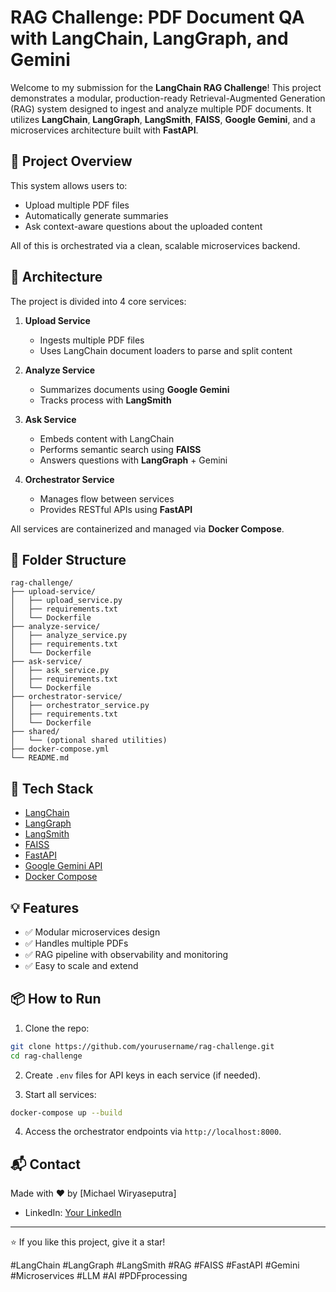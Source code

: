 # RAG Challenge: PDF Document QA with LangChain, LangGraph, and Gemini

Welcome to my submission for the **LangChain RAG Challenge**! This project demonstrates a modular, production-ready Retrieval-Augmented Generation (RAG) system designed to ingest and analyze multiple PDF documents. It utilizes **LangChain**, **LangGraph**, **LangSmith**, **FAISS**, **Google Gemini**, and a microservices architecture built with **FastAPI**.

## 🚀 Project Overview

This system allows users to:

* Upload multiple PDF files
* Automatically generate summaries
* Ask context-aware questions about the uploaded content

All of this is orchestrated via a clean, scalable microservices backend.

## 🧱 Architecture

The project is divided into 4 core services:

1. **Upload Service**

   * Ingests multiple PDF files
   * Uses LangChain document loaders to parse and split content

2. **Analyze Service**

   * Summarizes documents using **Google Gemini**
   * Tracks process with **LangSmith**

3. **Ask Service**

   * Embeds content with LangChain
   * Performs semantic search using **FAISS**
   * Answers questions with **LangGraph** + Gemini

4. **Orchestrator Service**

   * Manages flow between services
   * Provides RESTful APIs using **FastAPI**

All services are containerized and managed via **Docker Compose**.

## 📂 Folder Structure

```
rag-challenge/
├── upload-service/
│   ├── upload_service.py
│   ├── requirements.txt
│   └── Dockerfile
├── analyze-service/
│   ├── analyze_service.py
│   ├── requirements.txt
│   └── Dockerfile
├── ask-service/
│   ├── ask_service.py
│   ├── requirements.txt
│   └── Dockerfile
├── orchestrator-service/
│   ├── orchestrator_service.py
│   ├── requirements.txt
│   └── Dockerfile
├── shared/
│   └── (optional shared utilities)
├── docker-compose.yml
└── README.md
```

## 🔧 Tech Stack

* [LangChain](https://github.com/langchain-ai/langchain)
* [LangGraph](https://github.com/langchain-ai/langgraph)
* [LangSmith](https://smith.langchain.com/)
* [FAISS](https://github.com/facebookresearch/faiss)
* [FastAPI](https://fastapi.tiangolo.com/)
* [Google Gemini API](https://ai.google.dev/)
* [Docker Compose](https://docs.docker.com/compose/)

## 💡 Features

* ✅ Modular microservices design
* ✅ Handles multiple PDFs
* ✅ RAG pipeline with observability and monitoring
* ✅ Easy to scale and extend

## 📦 How to Run

1. Clone the repo:

```bash
git clone https://github.com/yourusername/rag-challenge.git
cd rag-challenge
```

2. Create `.env` files for API keys in each service (if needed).

3. Start all services:

```bash
docker-compose up --build
```

4. Access the orchestrator endpoints via `http://localhost:8000`.

## 📬 Contact

Made with ❤️ by \[Michael Wiryaseputra]

* LinkedIn: [Your LinkedIn]([https://www.linkedin.com/in/yourprofile/](https://www.linkedin.com/in/michael-wiryaseputra/))


---

⭐ If you like this project, give it a star!

#LangChain #LangGraph #LangSmith #RAG #FAISS #FastAPI #Gemini #Microservices #LLM #AI #PDFprocessing
